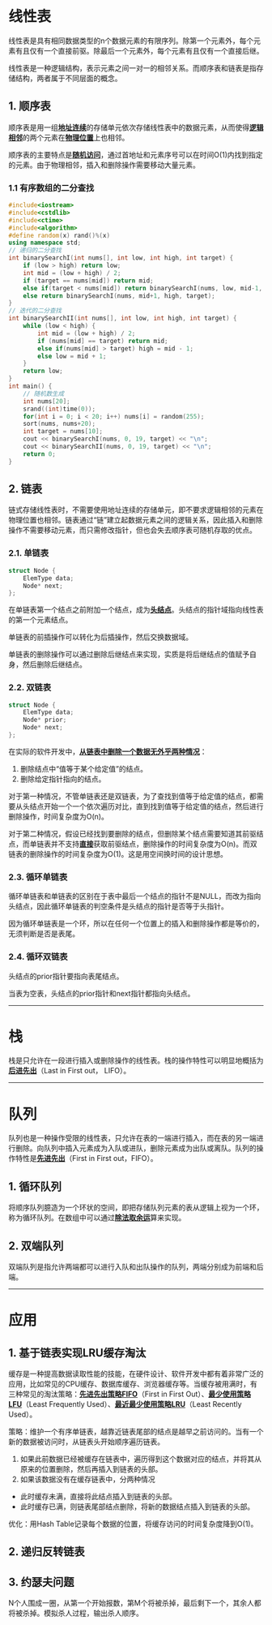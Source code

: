 # 线性表

线性表是具有相同数据类型的n个数据元素的有限序列。除第一个元素外，每个元素有且仅有一个直接前驱。除最后一个元素外，每个元素有且仅有一个直接后继。

线性表是一种逻辑结构，表示元素之间一对一的相邻关系。而顺序表和链表是指存储结构，两者属于不同层面的概念。

## 1. 顺序表

顺序表是用一组<u>**地址连续**</u>的存储单元依次存储线性表中的数据元素，从而使得<u>**逻辑相邻**</u>的两个元素在<u>**物理位置**</u>上也相邻。

顺序表的主要特点是<u>**随机访问**</u>，通过首地址和元素序号可以在时间O(1)内找到指定的元素。由于物理相邻，插入和删除操作需要移动大量元素。

### 1.1 有序数组的二分查找

```c++
#include<iostream>
#include<cstdlib>
#include<ctime>
#include<algorithm>
#define random(x) rand()%(x)
using namespace std;
// 递归的二分查找
int binarySearchI(int nums[], int low, int high, int target) {
    if (low > high) return low;
    int mid = (low + high) / 2;
    if (target == nums[mid]) return mid;
    else if(target < nums[mid]) return binarySearchI(nums, low, mid-1, target);
    else return binarySearchI(nums, mid+1, high, target);
}
// 迭代的二分查找
int binarySearchII(int nums[], int low, int high, int target) {
    while (low < high) {
    	int mid = (low + high) / 2;
        if (nums[mid] == target) return mid;
        else if(nums[mid] > target) high = mid - 1;
        else low = mid + 1;
    }
    return low;
}
int main() {
    // 随机数生成
    int nums[20];
    srand((int)time(0));
    for(int i = 0; i < 20; i++) nums[i] = random(255);
    sort(nums, nums+20);
    int target = nums[10];
    cout << binarySearchI(nums, 0, 19, target) << "\n";
    cout << binarySearchII(nums, 0, 19, target) << "\n";
    return 0;
}
```

## 2. 链表

链式存储线性表时，不需要使用地址连续的存储单元，即不要求逻辑相邻的元素在物理位置也相邻。链表通过“链”建立起数据元素之间的逻辑关系，因此插入和删除操作不需要移动元素，而只需修改指针，但也会失去顺序表可随机存取的优点。

### 2.1. 单链表

```c++
struct Node {
    ElemType data;
    Node* next;
};
```

在单链表第一个结点之前附加一个结点，成为<u>**头结点**</u>。头结点的指针域指向线性表的第一个元素结点。

单链表的前插操作可以转化为后插操作，然后交换数据域。

单链表的删除操作可以通过删除后继结点来实现，实质是将后继结点的值赋予自身，然后删除后继结点。

### 2.2. 双链表

```c++
struct Node {
	ElemType data;
	Node* prior;
	Node* next;
};
```

在实际的软件开发中，<u>**从链表中删除一个数据无外乎两种情况**</u>：

1. 删除结点中“值等于某个给定值”的结点。
2. 删除给定指针指向的结点。

对于第一种情况，不管单链表还是双链表，为了查找到值等于给定值的结点，都需要从头结点开始一个一个依次遍历对比，直到找到值等于给定值的结点，然后进行删除操作，时间复杂度为O(n)。

对于第二种情况，假设已经找到要删除的结点，但删除某个结点需要知道其前驱结点，而单链表并不支持<u>**直接**</u>获取前驱结点，删除操作的时间复杂度为O(n)。而双链表的删除操作的时间复杂度为O(1)。这是用空间换时间的设计思想。

### 2.3. 循环单链表

循环单链表和单链表的区别在于表中最后一个结点的指针不是NULL，而改为指向头结点，因此循环单链表的判空条件是头结点的指针是否等于头指针。

因为循环单链表是一个环，所以在任何一个位置上的插入和删除操作都是等价的，无须判断是否是表尾。

### 2.4. 循环双链表

头结点的prior指针要指向表尾结点。

当表为空表，头结点的prior指针和next指针都指向头结点。

------

# 栈

栈是只允许在一段进行插入或删除操作的线性表。栈的操作特性可以明显地概括为<u>**后进先出**</u>（Last in First out， LIFO）。

------

# 队列

队列也是一种操作受限的线性表，只允许在表的一端进行插入，而在表的另一端进行删除。向队列中插入元素成为入队或进队，删除元素成为出队或离队。队列的操作特性是<u>**先进先出**</u>（First in First out，FIFO）。

## 1. 循环队列

将顺序队列臆造为一个环状的空间，即把存储队列元素的表从逻辑上视为一个环，称为循环队列。在数组中可以通过<u>**除法取余运**</u>算来实现。

## 2. 双端队列

双端队列是指允许两端都可以进行入队和出队操作的队列，两端分别成为前端和后端。

------

# 应用

## 1. 基于链表实现LRU缓存淘汰

缓存是一种提高数据读取性能的技能，在硬件设计、软件开发中都有着非常广泛的应用，比如常见的CPU缓存、数据库缓存、浏览器缓存等。当缓存被用满时，有三种常见的淘汰策略：<u>**先进先出策略FIFO**</u>（First in First Out）、<u>**最少使用策略LFU**</u>（Least Frequently Used）、<u>**最近最少使用策略LRU**</u>（Least Recently Used）。

策略：维护一个有序单链表，越靠近链表尾部的结点是越早之前访问的。当有一个新的数据被访问时，从链表头开始顺序遍历链表。

1. 如果此前数据已经被缓存在链表中，遍历得到这个数据对应的结点，并将其从原来的位置删除，然后再插入到链表的头部。
2. 如果该数据没有在缓存链表中，分两种情况

* 此时缓存未满，直接将此结点插入到链表的头部。
* 此时缓存已满，则链表尾部结点删除，将新的数据结点插入到链表的头部。

优化：用Hash Table记录每个数据的位置，将缓存访问的时间复杂度降到O(1)。

## 2. 递归反转链表

## 3. 约瑟夫问题

N个人围成一圈，从第一个开始报数，第M个将被杀掉，最后剩下一个，其余人都将被杀掉。模拟杀人过程，输出杀人顺序。